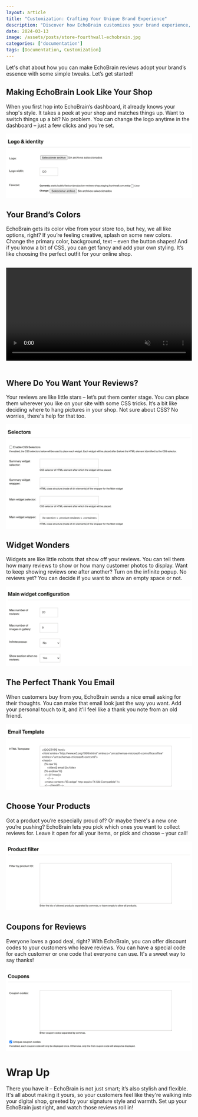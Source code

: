 ```yaml
---
layout: article
title: "Customization: Crafting Your Unique Brand Experience"
description: "Discover how EchoBrain customizes your brand experience, from matching your shop's style to offering unique CSS options. Optimize your reviews' visibility and engagement, tailor thank you emails, and incentivize feedback with coupons. Make EchoBrain your own and enhance your digital shop's personality."
date: 2024-03-13
image: /assets/posts/store-fourthwall-echobrain.jpg
categories: ['documentation']
tags: [Documentation, Customization]
---
```


Let's chat about how you can make EchoBrain reviews adopt your brand’s essence with some simple tweaks. Let’s get started!

## Making EchoBrain Look Like Your Shop
When you first hop into EchoBrain’s dashboard, it already knows your shop's style. It takes a peek at your shop and matches things up. Want to switch things up a bit? No problem. You can change the logo anytime in the dashboard – just a few clicks and you're set.

![EchoBrain dashboard logo and identity](/assets/posts/echo-brain.com_admin_store_domains_logo_identity.png)

## Your Brand’s Colors
EchoBrain gets its color vibe from your store too, but hey, we all like options, right? If you’re feeling creative, splash on some new colors. Change the primary color, background, text – even the button shapes! And if you know a bit of CSS, you can get fancy and add your own styling. It’s like choosing the perfect outfit for your online shop.

<video src="/assets/posts/page-css-custom-color-star.mp4" muted="" autoplay="" width="100%" loop="" style="margin:15px 0;"></video>

## Where Do You Want Your Reviews?
Your reviews are like little stars – let’s put them center stage. You can place them wherever you like on your site with some CSS tricks. It’s a bit like deciding where to hang pictures in your shop. Not sure about CSS? No worries, there's help for that too.

![EchoBrain dashboard logo and identity](/assets/posts/echo-brain.com_admin_selectors.png)

## Widget Wonders
Widgets are like little robots that show off your reviews. You can tell them how many reviews to show or how many customer photos to display. Want to keep showing reviews one after another? Turn on the infinite popup. No reviews yet? You can decide if you want to show an empty space or not.

![EchoBrain dashboard widget configuration](/assets/posts/echo-brain.com_admin_main_widget_confiuration.png)

## The Perfect Thank You Email
When customers buy from you, EchoBrain sends a nice email asking for their thoughts. You can make that email look just the way you want. Add your personal touch to it, and it'll feel like a thank you note from an old friend.

![EchoBrain dashboard email](/assets/posts/echo-brain.com_admin_email_template.png)

## Choose Your Products
Got a product you’re especially proud of? Or maybe there's a new one you’re pushing? EchoBrain lets you pick which ones you want to collect reviews for. Leave it open for all your items, or pick and choose – your call!

![EchoBrain dashboard product filter](/assets/posts/echo-brain.com_admin_product_filter.png)

## Coupons for Reviews
Everyone loves a good deal, right? With EchoBrain, you can offer discount codes to your customers who leave reviews. You can have a special code for each customer or one code that everyone can use. It's a sweet way to say thanks!

![EchoBrain dashboard coupon](/assets/posts/echo-brain.com_admin_coupons.png)

# Wrap Up
There you have it – EchoBrain is not just smart; it’s also stylish and flexible. It's all about making it yours, so your customers feel like they're walking into your digital shop, greeted by your signature style and warmth. Set up your EchoBrain just right, and watch those reviews roll in!
